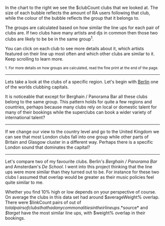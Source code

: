 In the chart to the right we see the $clubCount clubs that we looked at. 
The size of each bubble reflects the amount of RA users following that club, 
while the colour of the bubble reflects the group that it belongs to. 

The groups are calculated based on how similar the line ups for each pair of 
clubs are. If two clubs have many artists and djs in common then those two clubs 
are likely to be be in the same group<sup>1</sup>.

You can click on each club to see more details about it, which artists featured 
on their line up most often and which other clubs are similar to it. Keep
scrolling to learn more.

<small>
1. For more details on how groups are calculated, read the fine print at the end
of the page.
</small>

--- 

Lets take a look at the clubs of a specific region. Let's begin with 
[Berlin](https://www.residentadvisor.net/events/de/berlin) one of the worlds 
clubbing capitals.

It is noticeable that except for Berghain / Panorama Bar all these clubs belong 
to the same group. This pattern holds for quite a few regions and countries, 
perhaps because many clubs rely on local or domestic talent for many of their 
bookings while the superclubs can book a wider variety of international talent?

---

If we change our view to the country level and go to the United Kingdom we can 
see that most London clubs fall into one group while other parts of Britain and 
Glasgow cluster in a different way. Perhaps there is a specific London sound that 
dominates the capital? 

---

Let's compare two of my favourite clubs. Berlin's *Berghain / Panorama Bar* and
Amsterdam's *De School*. I went into this project thinking that the line ups 
 were more similar than they turned out to be. For instance for these two clubs
  I assumed that overlap would be greater as their music policies feel quite 
  similar to me. 
 
Whether you find 10% high or low depends on your perspective of course. On
average the clubs in this data set had around $averageWeight% overlap. There were 
$linkCount pairs of out of $total pairs of clubs that had any commonalities in 
their line ups. *$source* and *$target* have the most similar line ups, with 
$weight% overlap in their bookings.